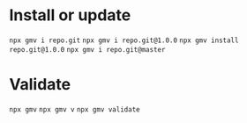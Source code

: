 # Install or update

`npx gmv i repo.git`
`npx gmv i repo.git@1.0.0`
`npx gmv install repo.git@1.0.0`
`npx gmv i repo.git@master`

# Validate

`npx gmv`
`npx gmv v`
`npx gmv validate`
